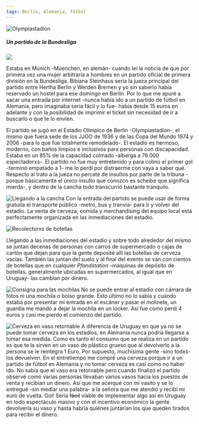 ```yaml
---
tags: Berlin, Alemania, fútbol
---
```

![Olympiastadion](img/work/proj-006/thumb.jpg)
##### Un partido de la Bundesliga

![](img/work/proj-006/wrench.svg)


Estaba en Múnich -Müenchen, en alemán- cuando leí la noticia de que por primera vez una mujer arbitraría a hombres en un partido oficial de primera división en la Bundesliga. Bibiana Steinhaus sería la jueza principal del partido entre Hertha Berlin y Werden Bremen y yo sin saberlo había reservado un hostel para ese domingo en Berlin. Por lo que me apuré a sacar una entrada por internet -nunca había ido a un partido de fútbol en Alemania, pero imaginaba sería fácil y lo fue- había desde 15 euros en adelante y con la posibilidad de imprimir el ticket sin necesidad de ir a buscarlo o que te lo envíen.

El partido se jugó en el Estadio Olímpico de Berlin -Olympiastadion-, el mismo que fuera sede de los JJOO de 1936 y de las Copa del Mundo 1974 y 2006 -para lo que fue totalmente remodelado-. El estadio es hermoso, moderno, con baños limpios e inclusivos para personas con discapacidad. Estaba en un 85% de la capacidad colmado -alberga a 76.000 espectadorxs-. 
El partido no fue muy entretenido y para colmo el primer gol -terminó empatado a 1- me lo perdí por distraerme con vaya a saber qué. Respecto al trato a la jueza no percaté de insultos por parte de la tribuna -porque básicamente el único insulto que conozco es scheibe que significa mierda-, y dentro de la cancha todo transcurrió bastante tranquilo. 


![Llegando a la cancha](img/work/proj-006/IMG_20170910_135706_lzn.jpg)
Con la entrada del partido se puede usar de forma gratuita el transporte público -metro, bus y tranvía- para ir y volver del estadio. La venta de cerveza, comida y merchandising del equipo local está perfectamente organizada en las inmediaciones del estadio. 

![Recolectorxs de botellas](img/work/proj-006/IMG_20170910_140244_lzn.jpg)

Llegando a las inmediaciones del estadio y sobre todo alrededor del mismo se juntan decenas de personas con carros de supermercado o cajas de cartón que dejan para que la gente deposité allí las botellas de cerveza vacías. También las juntan del suelo y al final del evento se van con cientos de botellas que en cualquier *Pfandstation* -máquinas de depósito de botellas, generalmente ubicadas en supermercados, al igual que en Uruguay- las cambian por dinero.

![Consigna para las mochilas](img/work/proj-006/IMG_20170910_142957_lzn.jpg)
No se puede entrar al estadio con cámara de fotos ni una mochila o bolso grande. Esto último no lo sabía y cuando estaba por presentar mi entrada en el escáner y pasar el molinete, un guardia me mandó a dejar la mochila en un locker. Así fue como perdí 4 euros y casi me pierdo el comienzo del partido. 

![Cerveza en vaso retornable](img/work/proj-006/IMG_20170910_162522_lzn.jpg)
A diferencia de Uruguay en que ya no se puede tomar cerveza en los estadios, en Alemania nunca podría llegarse a tomar esa medida. Como es tanto el consumo que se realiza en un partido es que te la sirven en un vaso de plástico grueso que al devolverlo a la persona se le reintegra 1 Euro. Por supuesto, muchísima gente -sino todxs- los devuelven. En el entretiempo me compré una cerveza porque ir a un partido de fútbol en Alemania y no tomar cerveza es casi como no haber ido. No sabía que el vaso era retornable pero cuando finalizó el partido observé como varias personas llevaban varios vasos hacia los puestos de venta y recibian un dinero. Así que me acerqué con mi vasito y se lo entregué -sin mediar una palabra- a la señora que me atendió y recibí mi euro de vuelta. Gol!
Sería ~~fácil~~ viable de implementar algo así en Uruguay en todo espectáculo masivo y con el incentivo económico la gente devolvería su vaso y hasta habría quiénes juntarían los que queden tirados para recibir el dinero. 









